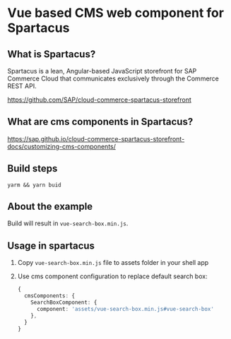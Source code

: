 # Vue based CMS web component for Spartacus

## What is Spartacus?

Spartacus is a lean, Angular-based JavaScript storefront for SAP Commerce Cloud that communicates exclusively through the Commerce REST API.

https://github.com/SAP/cloud-commerce-spartacus-storefront

## What are cms components in Spartacus?

https://sap.github.io/cloud-commerce-spartacus-storefront-docs/customizing-cms-components/

## Build steps

`yarm && yarn buid`

## About the example

Build will result in `vue-search-box.min.js`.
    
## Usage in spartacus

1. Copy `vue-search-box.min.js` file to assets folder in your shell app

2. Use cms component configuration to replace default search box:
    
    ```typescript
    {
      cmsComponents: {
        SearchBoxComponent: {
          component: 'assets/vue-search-box.min.js#vue-search-box'
        },
      }
    }
    ```
